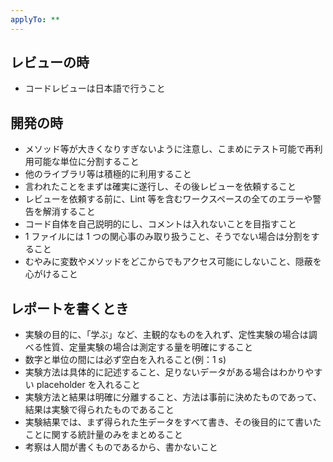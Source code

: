 ```yaml
---
applyTo: **
---
```


## レビューの時

- コードレビューは日本語で行うこと

## 開発の時

- メソッド等が大きくなりすぎないように注意し、こまめにテスト可能で再利用可能な単位に分割すること
- 他のライブラリ等は積極的に利用すること
- 言われたことをまずは確実に遂行し、その後レビューを依頼すること
- レビューを依頼する前に、Lint 等を含むワークスペースの全てのエラーや警告を解消すること
- コード自体を自己説明的にし、コメントは入れないことを目指すこと
- 1 ファイルには 1 つの関心事のみ取り扱うこと、そうでない場合は分割をすること
- むやみに変数やメソッドをどこからでもアクセス可能にしないこと、隠蔽を心がけること

## レポートを書くとき

- 実験の目的に、「学ぶ」など、主観的なものを入れず、定性実験の場合は調べる性質、定量実験の場合は測定する量を明確にすること
- 数字と単位の間には必ず空白を入れること(例：1 s)
- 実験方法は具体的に記述すること、足りないデータがある場合はわかりやすい placeholder を入れること
- 実験方法と結果は明確に分離すること、方法は事前に決めたものであって、結果は実験で得られたものであること
- 実験結果では、まず得られた生データをすべて書き、その後目的にて書いたことに関する統計量のみをまとめること
- 考察は人間が書くものであるから、書かないこと
